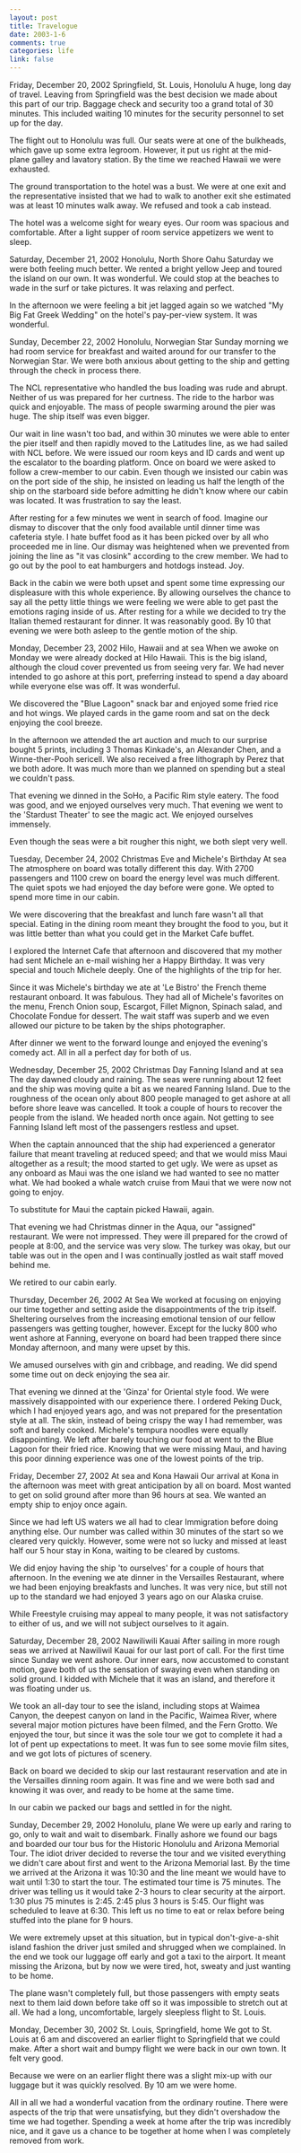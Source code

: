 ```yaml
--- 
layout: post
title: Travelogue
date: 2003-1-6
comments: true
categories: life
link: false
---
```

Friday, December 20, 2002
Springfield, St. Louis, Honolulu
A huge, long day of travel. Leaving from Springfield was  the best decision we made about this part of our trip. Baggage check and security too a grand total of 30 minutes. This included waiting 10 minutes for the security personnel to set up for the day.


The flight out to Honolulu was full. Our seats were at one of the bulkheads, which gave up some extra legroom. However, it put us right at the mid-plane galley and lavatory station. By the time we reached Hawaii we were exhausted.

The ground transportation to the hotel was a bust. We were at one exit and the representative insisted that we had to walk to another exit she estimated was at least 10 minutes walk away. We refused and took a cab instead.

The hotel was a welcome sight for weary eyes. Our room was spacious and comfortable. After a light supper of room service appetizers we went to sleep.

Saturday, December 21, 2002
Honolulu, North Shore Oahu
Saturday we were both feeling much better. We rented a bright yellow Jeep and toured the island on our own. It was wonderful. We could stop at the beaches to wade in the surf or take pictures. It was relaxing and perfect.

In the afternoon we were feeling a bit jet lagged again so we watched "My Big Fat Greek Wedding" on the hotel's pay-per-view system. It was wonderful.

Sunday, December 22, 2002
Honolulu, Norwegian Star
Sunday morning we had room service for breakfast and waited around for our transfer to the Norwegian Star. We were both anxious about getting to the ship and getting through the check in process there.

The NCL representative who handled the bus loading was rude and abrupt. Neither of us was prepared for her curtness. The ride to the harbor was quick and enjoyable. The mass of people swarming around the pier was huge. The ship itself was even bigger.

Our wait in line wasn't too bad, and within 30 minutes we were able to enter the pier itself and then rapidly moved to the Latitudes line, as we had sailed with NCL before. We were issued our room keys and ID cards and went up the escalator to the boarding platform. Once on board we were asked to follow a crew-member to our cabin. Even though we insisted our cabin was on the port side of the ship, he insisted on leading us half the length of the ship on the starboard side before admitting he didn't know where our cabin was located. It was frustration to say the least.

After resting for a few minutes we went in search of food. Imagine our dismay to discover that the only food available until dinner time was cafeteria style. I hate buffet food as it has been picked over by all who proceeded me in line. Our dismay was heightened when we prevented from joining  the line as "it vas closink" according to the crew member. We had to go out by the pool to eat hamburgers and hotdogs instead. Joy.

Back in the cabin we were both upset and spent some time expressing our displeasure with this whole experience. By allowing ourselves the chance to say all the petty little things we were feeling we were able to get past the emotions raging inside of us. After resting for a while we decided to try the Italian themed restaurant for dinner. It was reasonably good. By 10 that evening we were both asleep to the gentle motion of the ship.

Monday, December 23, 2002
Hilo, Hawaii and at sea
When we awoke on Monday we were already docked at Hilo Hawaii. This is the big island, although the cloud cover prevented us from seeing very far. We had never intended to go ashore at this port, preferring instead to spend a day aboard while everyone else was off. It was wonderful.

We discovered the "Blue Lagoon" snack bar and enjoyed some fried rice and hot wings. We played cards in the game room and sat on the deck enjoying the cool breeze.

In the afternoon we attended the art auction and much to our surprise bought 5 prints, including 3 Thomas Kinkade's, an Alexander Chen, and a Winne-ther-Pooh sericell. We also received a free lithograph by Perez that we both adore. It was much more than we planned on spending but a steal we couldn't pass.

That evening we dinned in the SoHo, a Pacific Rim style eatery. The food was good, and we enjoyed ourselves very much. That evening we went to the 'Stardust Theater' to see the magic act. We enjoyed ourselves immensely.

Even though the seas were a bit rougher this night, we both slept very well.

Tuesday, December 24, 2002
Christmas Eve and Michele's Birthday
At sea
The atmosphere on board was totally different this day. With 2700 passengers and 1100 crew on board the energy level was much different. The quiet spots we had enjoyed the day before were gone. We opted to spend more time in our cabin.

We were discovering that the breakfast and lunch fare wasn't all that special. Eating in the dining room meant they brought the food to you, but it was little better than  what you could get in the Market Cafe buffet.

I explored the Internet Cafe that afternoon and discovered that my mother had sent Michele an e-mail wishing her a Happy Birthday. It was very special and touch Michele deeply. One of the highlights of the trip for her.

Since it was Michele's birthday we ate at 'Le Bistro' the French theme restaurant onboard. It was fabulous. They had all of Michele's favorites on the menu, French Onion soup, Escargot, Fillet Mignon, Spinach salad, and Chocolate Fondue for dessert. The wait staff was superb and we even allowed our picture to be taken by the ships photographer.

After dinner we went to the forward lounge and enjoyed the evening's comedy act. All in all a perfect day for both of us.

Wednesday, December 25, 2002
Christmas Day
Fanning Island and at sea
The day dawned cloudy and raining. The seas were running about 12 feet and the ship was moving quite a bit as we neared Fanning Island. Due to the roughness of the ocean only about 800 people managed to get ashore at all before shore leave was cancelled. It took a couple of hours to recover the people from the island. We headed north once again. Not getting to see Fanning Island left most of the passengers restless and upset.

When the captain announced that the ship had experienced a generator failure that meant traveling at reduced speed; and that we would miss Maui altogether as a result; the mood started to get ugly. We were as upset as any onboard as Maui was the one island we had wanted to see no matter what. We had booked a whale watch cruise from Maui that we were now not going to enjoy.

To substitute for Maui the captain picked Hawaii, again.

That evening we had Christmas dinner in the Aqua, our "assigned" restaurant. We were not impressed. They were ill prepared for the crowd of people at 8:00, and the service was very slow. The turkey was okay, but our table was out in the open and I was continually jostled as wait staff moved behind me.

We retired to our cabin early.

Thursday, December 26, 2002
At Sea
We worked at focusing on enjoying our time together and setting aside the disappointments of the trip itself. Sheltering ourselves from the increasing emotional tension of our fellow passengers was getting tougher, however. Except for the lucky 800 who went ashore at Fanning, everyone on board had been trapped there since Monday afternoon, and many were upset by this.

We amused ourselves with gin and cribbage, and reading. We did spend some time out on deck enjoying the sea air.

That evening we dinned at the 'Ginza' for Oriental style food. We were massively disappointed with our experience there. I ordered Peking Duck, which I had enjoyed years ago, and was not prepared for the presentation style at all. The skin, instead of being crispy the way I had remember, was soft and barely cooked. Michele's tempura noodles were equally disappointing. We left after barely touching our food at went to the Blue Lagoon for their fried rice. Knowing that we were missing Maui, and having this poor dinning experience was one of the lowest points of the trip.

Friday, December 27, 2002
At sea and Kona Hawaii
Our arrival at Kona in the afternoon was meet with great anticipation by all on board. Most wanted to get on solid ground after more than 96 hours at sea. We wanted an empty ship to enjoy once again.

Since we had left US waters we all had to clear Immigration before doing anything else. Our number was called within 30 minutes of the start so we cleared very quickly. However, some were not so lucky and missed at least half our  5 hour stay in Kona, waiting to be cleared by customs.

We did enjoy having the ship 'to ourselves' for a couple of hours that afternoon. In the evening we ate dinner in the Versailles Restaurant, where we had been enjoying breakfasts and lunches. It was very nice, but still not up to the standard we had enjoyed 3 years ago on our Alaska cruise.

While Freestyle cruising may appeal to many people, it was not satisfactory to either of us, and we will not subject ourselves to it again.

Saturday, December 28, 2002
Nawiliwili Kauai
After sailing in more rough seas we arrived at Nawiliwil Kauai for our last port of call. For the first time since Sunday we went ashore. Our inner ears, now accustomed to constant motion, gave both of us the sensation of swaying even when standing on solid ground. I kidded with Michele that it was an island, and therefore it was floating under us.

We took an all-day tour to see the island, including stops at Waimea Canyon, the deepest canyon on land in the Pacific, Waimea River, where several major motion pictures have been filmed, and the Fern Grotto. We enjoyed the tour, but since it was the sole tour we got to complete it had a lot of pent up expectations to meet. It was fun to see some movie film sites, and we got lots of pictures of scenery.

Back on board we decided to skip our last restaurant reservation and ate in the Versailles dinning room again. It was fine and we were both sad and knowing it was over, and ready to be home at the same time.

In our cabin we packed our bags and settled in for the night.

Sunday, December 29, 2002
Honolulu, plane
We were up early and raring to go, only to wait and wait to disembark. Finally ashore we found our bags and boarded our tour bus for the Historic Honolulu and Arizona Memorial Tour. The idiot driver decided to reverse the tour and we visited everything we didn't care about first and went to the Arizona Memorial last. By the time we arrived at the Arizona it was 10:30 and the line meant we would have to wait until 1:30 to start the tour. The estimated tour time is 75 minutes. The driver was telling us it would take 2-3 hours to clear security at the airport. 1:30 plus 75 minutes is 2:45. 2:45 plus 3 hours is 5:45. Our flight was scheduled to leave at 6:30. This left us no time to eat or relax before being stuffed into the plane for 9 hours.

We were extremely upset at this situation, but in typical don't-give-a-shit island fashion the driver just smiled and shrugged when we complained. In the end we took our luggage off early and got a taxi to the airport. It meant missing the Arizona, but by now we were tired, hot, sweaty and just wanting to be home.

The plane wasn't completely full, but those passengers with empty seats next to them laid down before take off so it was impossible to stretch out at all. We had a long, uncomfortable, largely sleepless flight to St. Louis.

Monday, December 30, 2002
St. Louis, Springfield, home
We got to St. Louis at 6 am and discovered an earlier flight to Springfield that we could make. After a short wait and bumpy flight we were back in our own town. It felt very good.

Because we were on an earlier flight there was a slight mix-up with our luggage but it was quickly resolved. By 10 am we were home.

All in all we had a wonderful vacation from the ordinary routine. There were aspects of the trip that were unsatisfying, but they didn't overshadow the time we had together. Spending a week at home after the trip was incredibly nice, and it gave us a chance to be together at home when I was completely removed from work.

